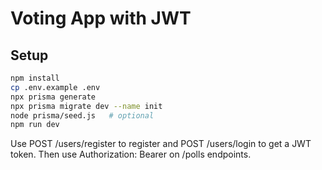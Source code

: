 # Voting App with JWT

## Setup

```bash
npm install
cp .env.example .env
npx prisma generate
npx prisma migrate dev --name init
node prisma/seed.js   # optional
npm run dev
```

Use POST /users/register to register and POST /users/login to get a JWT token.
Then use Authorization: Bearer <token> on /polls endpoints.
